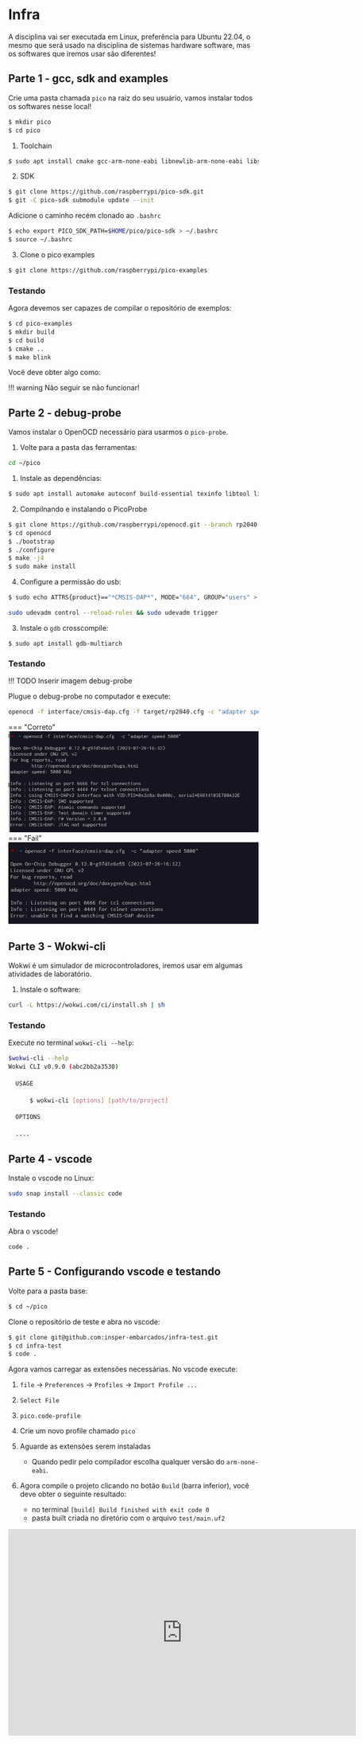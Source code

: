 # Infra

A disciplina vai ser executada em Linux, preferência para Ubuntu 22.04, o mesmo que será usado na disciplina de sistemas hardware software, mas os softwares que iremos usar são diferentes!

## Parte 1 - gcc, sdk and examples 

Crie uma pasta chamada `pico` na raiz do seu usuário, vamos instalar todos os softwares nesse local!

```bash
$ mkdir pico
$ cd pico
```

1. Toolchain

``` bash
$ sudo apt install cmake gcc-arm-none-eabi libnewlib-arm-none-eabi libstdc++-arm-none-eabi-newlib
```

2. SDK

```bash
$ git clone https://github.com/raspberrypi/pico-sdk.git
$ git -C pico-sdk submodule update --init
```

Adicione o caminho recém clonado ao `.bashrc`

```bash
$ echo export PICO_SDK_PATH=$HOME/pico/pico-sdk > ~/.bashrc
$ source ~/.bashrc
```

3. Clone o pico examples

```bash
$ git clone https://github.com/raspberrypi/pico-examples
```

### Testando

Agora devemos ser capazes de compilar o repositório de exemplos:

```bash
$ cd pico-examples
$ mkdir build
$ cd build
$ cmake ..
$ make blink
```

Você deve obter algo como:

<script async id="asciicast-5PjMJmsDpfMx1oFwKsppp7w8F" src="https://asciinema.org/a/5PjMJmsDpfMx1oFwKsppp7w8F.js"></script>

!!! warning
    Não seguir se não funcionar!
    
## Parte 2 - debug-probe

Vamos instalar o OpenOCD necessário para usarmos o `pico-probe`.

1. Volte para a pasta das ferramentas:

```bash
cd ~/pico
```

1. Instale as dependências: 

```bash
$ sudo apt install automake autoconf build-essential texinfo libtool libftdi-dev libusb-1.0-0-dev pkg-config
```

2. Compilnando e instalando o PicoProbe

```bash
$ git clone https://github.com/raspberrypi/openocd.git --branch rp2040-v0.12.0 --depth=1 --no-single-branch
$ cd openocd
$ ./bootstrap
$ ./configure
$ make -j4
$ sudo make install
```

4. Configure a permissão do usb:

```bash
$ sudo echo ATTRS{product}=="*CMSIS-DAP*", MODE="664", GROUP="users" > /etc/udev/rules.d/99-debug-probe.rules
```

```bash
sudo udevadm control --reload-rules && sudo udevadm trigger
```

3. Instale o `gdb` crosscompile:

```
$ sudo apt install gdb-multiarch
```

### Testando

!!! TODO
    Inserir imagem debug-probe
    
Plugue o debug-probe no computador e execute:
 
```bash
openocd -f interface/cmsis-dap.cfg -f target/rp2040.cfg -c "adapter speed 5000"
```

=== "Correto"
    ![](imgs/openocd-ok.png)
=== "Fail"
    ![](imgs/openocd-fail.png)

## Parte 3 - Wokwi-cli

Wokwi é um simulador de microcontroladores, iremos usar em algumas atividades de laboratório.

1. Instale o software:

```bash
curl -L https://wokwi.com/ci/install.sh | sh
```

### Testando

Execute no terminal `wokwi-cli --help`:

```bash
$wokwi-cli --help
Wokwi CLI v0.9.0 (abc2bb2a3530)

  USAGE

      $ wokwi-cli [options] [path/to/project]

  OPTIONS
  
  ....
```

## Parte 4 - vscode

Instale o vscode no Linux:

```bash
sudo snap install --classic code 
```

### Testando

Abra o vscode! 

```bash
code .
```

## Parte 5 - Configurando vscode e testando

Volte para a pasta base:

```bash
$ cd ~/pico
```

Clone o repositório de teste e abra no vscode:

```bash
$ git clone git@github.com:insper-embarcados/infra-test.git
$ cd infra-test
$ code .
```

Agora vamos carregar as extensões necessárias. No vscode execute:

1. `file` -> `Preferences` -> `Profiles` -> `Import Profile ...`
2. `Select File`
3. `pico.code-profile`
4. Crie um novo profile chamado `pico`
5. Aguarde as extensões serem instaladas
   - Quando pedir pelo compilador escolha qualquer versão do `arm-none-eabi`. 
6. Agora compile o projeto clicando no botão `Build` (barra inferior), você deve obter o seguinte resultado:

    - no terminal `[build] Build finished with exit code 0`
    - pasta built criada no diretório com o arquivo `test/main.uf2`
   
<iframe width="700" height="415" src="https://www.youtube.com/embed/aouIrh3FCn4?si=pbTZrMpU57Gs2F7Q" title="YouTube video player" frameborder="0" allow="accelerometer; autoplay; clipboard-write; encrypted-media; gyroscope; picture-in-picture; web-share" allowfullscreen></iframe>



